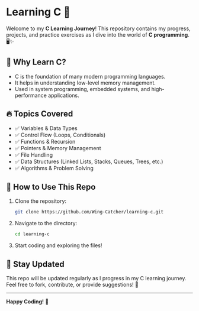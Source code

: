 # Learning C 🚀

Welcome to my **C Learning Journey**! This repository contains my progress, projects, and practice exercises as I dive into the world of **C programming**. 🖥️✨

## 📌 Why Learn C?
- C is the foundation of many modern programming languages.
- It helps in understanding low-level memory management.
- Used in system programming, embedded systems, and high-performance applications.

## 🔥 Topics Covered
- ✅ Variables & Data Types
- ✅ Control Flow (Loops, Conditionals)
- ✅ Functions & Recursion
- ✅ Pointers & Memory Management
- ✅ File Handling
- ✅ Data Structures (Linked Lists, Stacks, Queues, Trees, etc.)
- ✅ Algorithms & Problem Solving

## 🚀 How to Use This Repo
1. Clone the repository:
   ```sh
   git clone https://github.com/Wing-Catcher/learning-c.git
   ```
2. Navigate to the directory:
   ```sh
   cd learning-c
   ```
3. Start coding and exploring the files!

## 📌 Stay Updated
This repo will be updated regularly as I progress in my C learning journey. Feel free to fork, contribute, or provide suggestions! 🚀

---
**Happy Coding!** 🎯
